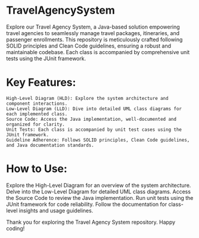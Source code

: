# TravelAgencySystem
Explore our Travel Agency System, a Java-based solution empowering travel agencies to seamlessly manage travel packages, itineraries, and passenger enrollments.
This repository is meticulously crafted following SOLID principles and Clean Code guidelines, ensuring a robust and maintainable codebase. Each class is accompanied by comprehensive unit tests using the JUnit framework.

# Key Features:
    High-Level Diagram (HLD): Explore the system architecture and component interactions.
    Low-Level Diagram (LLD): Dive into detailed UML class diagrams for each implemented class.
    Source Code: Access the Java implementation, well-documented and organized for clarity.
    Unit Tests: Each class is accompanied by unit test cases using the JUnit framework.
    Guideline Adherence: Follows SOLID principles, Clean Code guidelines, and Java documentation standards.
  
# How to Use:
  Explore the High-Level Diagram for an overview of the system architecture.
  Delve into the Low-Level Diagram for detailed UML class diagrams.
  Access the Source Code to review the Java implementation.
  Run unit tests using the JUnit framework for code reliability.
  Follow the documentation for class-level insights and usage guidelines.

Thank you for exploring the Travel Agency System repository. Happy coding!
